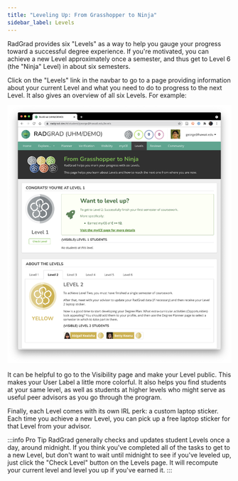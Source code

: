 ```yaml
---
title: "Leveling Up: From Grasshopper to Ninja"
sidebar_label: Levels
---
```


RadGrad provides six "Levels" as a way to help you gauge your progress toward a successful degree experience.  If you're motivated, you can achieve a new Level approximately once a semester, and thus get to Level 6 (the "Ninja" Level) in about six semesters.

Click on the "Levels" link in the navbar to go to a page providing information about your current Level and what you need to do to progress to the next Level. It also gives an overview of all six Levels.  For example:

![](/img/user-guide/new-student/levels-page.png)

It can be helpful to go to the Visibility page and make your Level public. This makes your User Label a little more colorful. It also helps you find students at your same level, as well as students at higher levels who might serve as useful peer advisors as you go through the program.

Finally, each Level comes with its own IRL perk: a custom laptop sticker.  Each time you achieve a new Level, you can pick up a free laptop sticker for that Level from your advisor.

:::info Pro Tip
RadGrad generally checks and updates student Levels once a day, around midnight.  If you think you've completed all of the tasks to get to a new Level, but don't want to wait until midnight to see if you've leveled up, just click the "Check Level" button on the Levels page. It will recompute your current level and level you up if you've earned it.
:::




